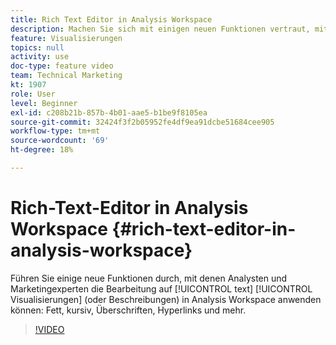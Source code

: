 ```yaml
---
title: Rich Text Editor in Analysis Workspace
description: Machen Sie sich mit einigen neuen Funktionen vertraut, mit denen Analysten und Marketingexperten die Bearbeitung auf Textvisualisierungen (oder Beschreibungen) in Analysis Workspace anwenden können - Fett, kursiv, Überschriften, Hyperlinks und mehr.
feature: Visualisierungen
topics: null
activity: use
doc-type: feature video
team: Technical Marketing
kt: 1907
role: User
level: Beginner
exl-id: c208b21b-857b-4b01-aae5-b1be9f8105ea
source-git-commit: 32424f3f2b05952fe4df9ea91dcbe51684cee905
workflow-type: tm+mt
source-wordcount: '69'
ht-degree: 18%

---
```


# Rich-Text-Editor in Analysis Workspace {#rich-text-editor-in-analysis-workspace}

Führen Sie einige neue Funktionen durch, mit denen Analysten und Marketingexperten die Bearbeitung auf [!UICONTROL text] [!UICONTROL Visualisierungen] (oder Beschreibungen) in Analysis Workspace anwenden können: Fett, kursiv, Überschriften, Hyperlinks und mehr.

>[!VIDEO](https://video.tv.adobe.com/v/23726/?quality=12)
